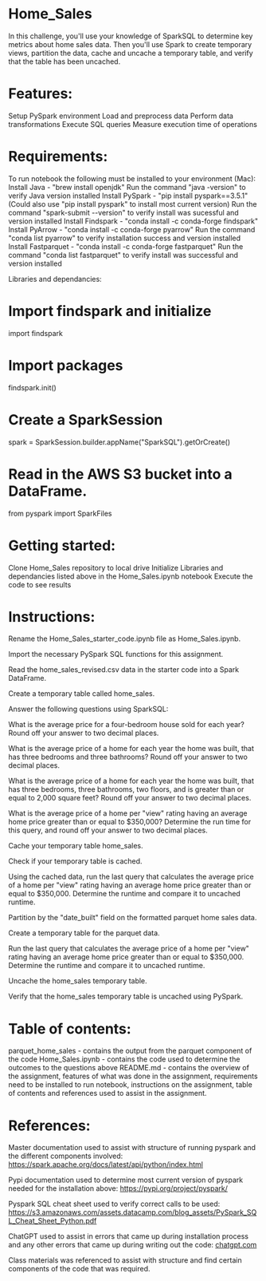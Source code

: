 # Home_Sales

In this challenge, you'll use your knowledge of SparkSQL to determine key metrics about home sales data. Then you'll use Spark to create temporary views, partition the data, cache and uncache a temporary table, and verify that the table has been uncached.

# Features:
Setup PySpark environment
Load and preprocess data
Perform data transformations
Execute SQL queries
Measure execution time of operations

# Requirements:
To run notebook the following must be installed to your environment (Mac):
Install Java - "brew install openjdk" 
Run the command "java -version" to verify Java version installed
Install PySpark - "pip install pyspark==3.5.1" (Could also use "pip install pyspark" to install most current version)
Run the command "spark-submit --version" to verify install was sucessful and version installed
Install Findspark - "conda install -c conda-forge findspark"
Install PyArrow - "conda install -c conda-forge pyarrow"
Run the command "conda list pyarrow" to verify installation success and version installed
Install Fastparquet - "conda install -c conda-forge fastparquet"
Run the command "conda list fastparquet" to verify install was successful and version installed

Libraries and dependancies:
# Import findspark and initialize
import findspark
# Import packages
findspark.init()
# Create a SparkSession
spark = SparkSession.builder.appName("SparkSQL").getOrCreate()
# Read in the AWS S3 bucket into a DataFrame.
from pyspark import SparkFiles

# Getting started:
Clone Home_Sales repository to local drive
Initialize Libraries and dependancies listed above in the Home_Sales.ipynb notebook
Execute the code to see results

# Instructions:
Rename the Home_Sales_starter_code.ipynb file as Home_Sales.ipynb.

Import the necessary PySpark SQL functions for this assignment.

Read the home_sales_revised.csv data in the starter code into a Spark DataFrame.

Create a temporary table called home_sales.

Answer the following questions using SparkSQL:

What is the average price for a four-bedroom house sold for each year? Round off your answer to two decimal places.

What is the average price of a home for each year the home was built, that has three bedrooms and three bathrooms? Round off your answer to two decimal places.

What is the average price of a home for each year the home was built, that has three bedrooms, three bathrooms, two floors, and is greater than or equal to 2,000 square feet? Round off your answer to two decimal places.

What is the average price of a home per "view" rating having an average home price greater than or equal to $350,000? Determine the run time for this query, and round off your answer to two decimal places.

Cache your temporary table home_sales.

Check if your temporary table is cached.

Using the cached data, run the last query that calculates the average price of a home per "view" rating having an average home price greater than or equal to $350,000. Determine the runtime and compare it to uncached runtime.

Partition by the "date_built" field on the formatted parquet home sales data.

Create a temporary table for the parquet data.

Run the last query that calculates the average price of a home per "view" rating having an average home price greater than or equal to $350,000. Determine the runtime and compare it to uncached runtime.

Uncache the home_sales temporary table.

Verify that the home_sales temporary table is uncached using PySpark.

# Table of contents:
parquet_home_sales - contains the output from the parquet component of the code
Home_Sales.ipynb - contains the code used to determine the outcomes to the questions above
README.md - contains the overview of the assignment, features of what was done in the assignment, requirements need to be installed to run notebook, instructions on the assignment, table of contents and references used to assist in the assignment.

# References:
Master documentation used to assist with structure of running pyspark and the different components involved:
https://spark.apache.org/docs/latest/api/python/index.html

Pypi documentation used to determine most current version of pyspark needed for the installation above:
https://pypi.org/project/pyspark/

Pyspark SQL cheat sheet used to verify correct calls to be used:
https://s3.amazonaws.com/assets.datacamp.com/blog_assets/PySpark_SQL_Cheat_Sheet_Python.pdf

ChatGPT used to assist in errors that came up during installation process and any other errors that came up during writing out the code:
[chatgpt.com](https://chatgpt.com/)

Class materials was referenced to assist with structure and find certain components of the code that was required.
